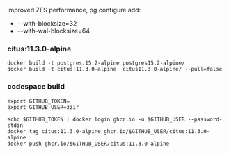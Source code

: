 improved ZFS performance, pg configure add:

* --with-blocksize=32
* --with-wal-blocksize=64

### citus:11.3.0-alpine

```
docker build -t postgres:15.2-alpine postgres15.2-alpine/
docker build -t citus:11.3.0-alpine  citus11.3.0-alpine/ --pull=false
```

### codespace build

```
export GITHUB_TOKEN=
export GITHUB_USER=zzir

echo $GITHUB_TOKEN | docker login ghcr.io -u $GITHUB_USER --password-stdin
docker tag citus:11.3.0-alpine ghcr.io/$GITHUB_USER/citus:11.3.0-alpine
docker push ghcr.io/$GITHUB_USER/citus:11.3.0-alpine
```
